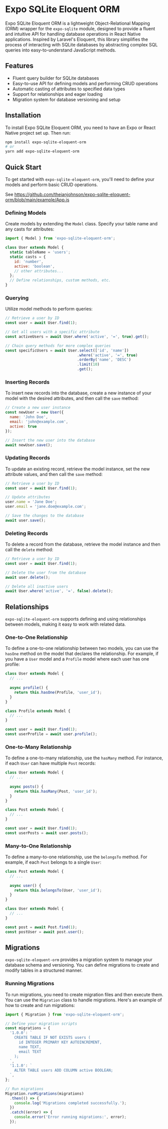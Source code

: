 # Expo SQLite Eloquent ORM

Expo SQLite Eloquent ORM is a lightweight Object-Relational Mapping (ORM) wrapper for the `expo-sqlite` module, designed to provide a fluent and intuitive API for handling database operations in React Native applications. Inspired by Laravel's Eloquent, this library simplifies the process of interacting with SQLite databases by abstracting complex SQL queries into easy-to-understand JavaScript methods.

## Features

- Fluent query builder for SQLite databases
- Easy-to-use API for defining models and performing CRUD operations
- Automatic casting of attributes to specified data types
- Support for relationships and eager loading
- Migration system for database versioning and setup

## Installation

To install Expo SQLite Eloquent ORM, you need to have an Expo or React Native project set up. Then run:

```sh
npm install expo-sqlite-eloquent-orm
# or
yarn add expo-sqlite-eloquent-orm
```

## Quick Start

To get started with `expo-sqlite-eloquent-orm`, you'll need to define your models and perform basic CRUD operations.

See https://github.com/theianjohnson/expo-sqlite-eloquent-orm/blob/main/example/App.js

### Defining Models

Create models by extending the `Model` class. Specify your table name and any casts for attributes:

```javascript
import { Model } from 'expo-sqlite-eloquent-orm';

class User extends Model {
  static tableName = 'users';
  static casts = {
    id: 'number',
    active: 'boolean',
    // other attributes...
  };
  // Define relationships, custom methods, etc.
}
```

### Querying

Utilize model methods to perform queries:

```javascript
// Retrieve a user by ID
const user = await User.find(1);

// Get all users with a specific attribute
const activeUsers = await User.where('active', '=', true).get();

// Chain query methods for more complex queries
const specificUsers = await User.select(['id', 'name'])
                                .where('active', '=', true)
                                .orderBy('name', 'DESC')
                                .limit(10)
                                .get();


```

### Inserting Records

To insert new records into the database, create a new instance of your model with the desired attributes, and then call the `save` method:

```javascript
// Create a new user instance
const newUser = new User({
  name: 'John Doe',
  email: 'john@example.com',
  active: true
});

// Insert the new user into the database
await newUser.save();
```

### Updating Records

To update an existing record, retrieve the model instance, set the new attribute values, and then call the `save` method:

```javascript
// Retrieve a user by ID
const user = await User.find(1);

// Update attributes
user.name = 'Jane Doe';
user.email = 'jane.doe@example.com';

// Save the changes to the database
await user.save();
```

### Deleting Records

To delete a record from the database, retrieve the model instance and then call the `delete` method:

```javascript
// Retrieve a user by ID
const user = await User.find(1);

// Delete the user from the database
await user.delete();

// Delete all inactive users
await User.where('active', '=', false).delete();
```

## Relationships

`expo-sqlite-eloquent-orm` supports defining and using relationships between models, making it easy to work with related data.

### One-to-One Relationship

To define a one-to-one relationship between two models, you can use the `hasOne` method on the model that declares the relationship. For example, if you have a `User` model and a `Profile` model where each user has one profile:

```javascript
class User extends Model {
  // ...
  
  async profile() {
    return this.hasOne(Profile, 'user_id');
  }
}

class Profile extends Model {
  // ...
}

const user = await User.find(1);
const userProfile = await user.profile();
```

### One-to-Many Relationship

To define a one-to-many relationship, use the `hasMany` method. For instance, if each `User` can have multiple `Post` records:

```javascript
class User extends Model {
  // ...
  
  async posts() {
    return this.hasMany(Post, 'user_id');
  }
}

class Post extends Model {
  // ...
}

const user = await User.find(1);
const userPosts = await user.posts();
```

### Many-to-One Relationship

To define a many-to-one relationship, use the `belongsTo` method. For example, if each `Post` belongs to a single `User`:

```javascript
class Post extends Model {
  // ...
  
  async user() {
    return this.belongsTo(User, 'user_id');
  }
}

class User extends Model {
  // ...
}

const post = await Post.find(1);
const postUser = await post.user();
````

## Migrations

`expo-sqlite-eloquent-orm` provides a migration system to manage your database schema and versioning. You can define migrations to create and modify tables in a structured manner.

### Running Migrations

To run migrations, you need to create migration files and then execute them. You can use the `Migration` class to handle migrations. Here's an example of how to create and run migrations:

```javascript
import { Migration } from 'expo-sqlite-eloquent-orm';

// Define your migration scripts
const migrations = {
  '1.0.0': `
    CREATE TABLE IF NOT EXISTS users (
      id INTEGER PRIMARY KEY AUTOINCREMENT,
      name TEXT,
      email TEXT
    );
  `,
  '1.1.0': `
    ALTER TABLE users ADD COLUMN active BOOLEAN;
  `,
};

// Run migrations
Migration.runMigrations(migrations)
  .then(() => {
    console.log('Migrations completed successfully.');
  })
  .catch((error) => {
    console.error('Error running migrations:', error);
  });
```